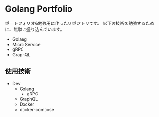 # Golang Portfolio
ポートフォリオ&勉強用に作ったリポジトリです。
以下の技術を勉強するために、無駄に盛り込んでいます。
- Golang
- Micro Service
- gRPC
- GraphQL

## 使用技術
- Dev
  - Golang
    - gRPC
  - GraphQL
  - Docker
  - docker-compose